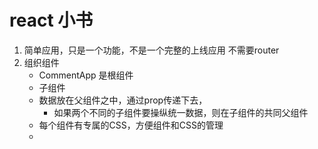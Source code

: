 # react 小书
1. 简单应用，只是一个功能，不是一个完整的上线应用 不需要router
2. 组织组件
    - CommentApp 是根组件
    - 子组件  
    - 数据放在父组件之中，通过prop传递下去，
        - 如果两个不同的子组件要操纵统一数据，则在子组件的共同父组件
    - 每个组件有专属的CSS，方便组件和CSS的管理
    - 